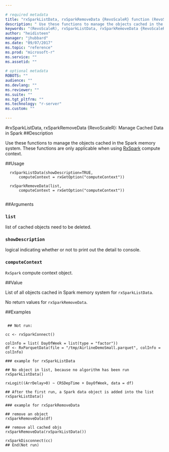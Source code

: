 ```yaml
--- 
 
# required metadata 
title: "rxSparkListData, rxSparkRemoveData {RevoScaleR} function (RevoScaleR) " 
description: " Use these functions to manage the objects cached in the Spark memory system. These functions are only applicable when using [RxSpark](RxSpark.md) compute context. " 
keywords: "(RevoScaleR), rxSparkListData, rxSparkRemoveData {RevoScaleR}, rxSparkListData, rxSparkRemoveData" 
author: "heidisteen" 
manager: "jhubbard" 
ms.date: "09/07/2017" 
ms.topic: "reference" 
ms.prod: "microsoft-r" 
ms.service: "" 
ms.assetid: "" 
 
# optional metadata 
ROBOTS: "" 
audience: "" 
ms.devlang: "" 
ms.reviewer: "" 
ms.suite: "" 
ms.tgt_pltfrm: "" 
ms.technology: "r-server" 
ms.custom: "" 
 
--- 
```

 
 
 
 #rxSparkListData, rxSparkRemoveData {RevoScaleR}: Manage Cached Data in Spark 
 ##Description
 
Use these functions to manage the objects cached in the Spark memory system. These functions are only applicable when using [RxSpark](RxSpark.md) compute context.
 
 
 ##Usage

```   
  rxSparkListData(showDescription=TRUE,
      computeContext = rxGetOption("computeContext"))
      
  rxSparkRemoveData(list,
      computeContext = rxGetOption("computeContext"))    
 
```
 
 
 ##Arguments

   
    
 ### `list`
 list of cached objects need to be deleted. 
  
    
 ### `showDescription`
 logical indicating whether or not to print out the detail to console. 
  
    
 ### `computeContext`
 `RxSpark` compute context object. 
  
 
 
 
 ##Value
 
List of all objects cached in Spark memory system for `rxSparkListData`.

No return values for `rxSparkRemoveData`.
 
 
 ##Examples

 ```
   
  ## Not run:
 
cc <- rxSparkConnect()

colInfo = list( DayOfWeek = list(type = "factor"))
df <- RxParquetData(file = "/tmp/AirlineDemoSmall.parquet", colInfo = colInfo)

### example for rxSparkListData

## No object in list, because no algorithm has been run 
rxSparkListData()

rxLogit((ArrDelay>0) ~ CRSDepTime + DayOfWeek, data = df)

## After the first run, a Spark data object is added into the list
rxSparkListData()

### example for rxSparkRemoveData

## remove an object
rxSparkRemoveData(df)

## remove all cached objs
rxSparkRemoveData(rxSparkListData())

rxSparkDisconnect(cc)
 ## End(Not run) 
  
 
```
 
